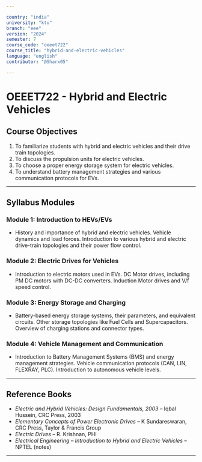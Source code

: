 ```yaml
---

country: "india"
university: "ktu"
branch: "eee"
version: "2024"
semester: 7
course_code: "oeeet722"
course_title: "hybrid-and-electric-vehicles"
language: "english"
contributor: "@Sharx05"

---
```


# OEEET722 - Hybrid and Electric Vehicles

## Course Objectives

1.  To familiarize students with hybrid and electric vehicles and their drive train topologies.
2.  To discuss the propulsion units for electric vehicles.
3.  To choose a proper energy storage system for electric vehicles.
4.  To understand battery management strategies and various communication protocols for EVs.

---

## Syllabus Modules

### Module 1: Introduction to HEVs/EVs

-   History and importance of hybrid and electric vehicles. Vehicle dynamics and load forces. Introduction to various hybrid and electric drive-train topologies and their power flow control.

### Module 2: Electric Drives for Vehicles

-   Introduction to electric motors used in EVs. DC Motor drives, including PM DC motors with DC-DC converters. Induction Motor drives and V/f speed control.

### Module 3: Energy Storage and Charging

-   Battery-based energy storage systems, their parameters, and equivalent circuits. Other storage topologies like Fuel Cells and Supercapacitors. Overview of charging stations and connector types.

### Module 4: Vehicle Management and Communication

-   Introduction to Battery Management Systems (BMS) and energy management strategies. Vehicle communication protocols (CAN, LIN, FLEXRAY, PLC). Introduction to autonomous vehicle levels.

---

## Reference Books

-   *Electric and Hybrid Vehicles: Design Fundamentals, 2003* – Iqbal Hussein, CRC Press, 2003
-   *Elementary Concepts of Power Electronic Drives* – K Sundareswaran, CRC Press, Taylor & Francis Group
-   *Electric Drives* – R. Krishnan, PHI
-   *Electrical Engineering – Introduction to Hybrid and Electric Vehicles* – NPTEL (notes)

---
